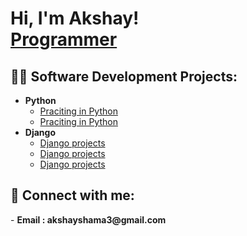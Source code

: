 <h1>Hi, I'm Akshay! <br/><a href="https://github.com/akshuy">Programmer</a> 

<h2>👨‍💻 Software Development Projects:</h2>

- <b>Python</b>
  - [Praciting in Python](https://github.com/akshuy/Python-Project) 
  - [Praciting in Python](https://github.com/akshuy/Voice-assistant) 
- <b>Django</b>
  - [Django projects](https://github.com/akshuy/gittextutills) 
  - [Django projects](https://github.com/akshuy/Django-Travel)
  - [Django projects](https://github.com/akshuy/Django)  
<h2> 🤳 Connect with me:</h2>
- <b>Email : akshayshama3@gmail.com</b>
<!--
**joshmadakor1/joshmadakor1** is a ✨ _special_ ✨ repository because its `README.md` (this file) appears on your GitHub profile.

Here are some ideas to get you started:

- 🔭 I’m currently working on ...
- 🌱 I’m currently learning ...
- 👯 I’m looking to collaborate on ...
- 🤔 I’m looking for help with ...
- 💬 Ask me about ...
- 📫 How to reach me: ...
- 😄 Pronouns: ...
- ⚡ Fun fact: ...
-->
